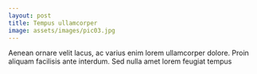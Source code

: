 ```yaml
---
layout: post
title: Tempus ullamcorper
image: assets/images/pic03.jpg
---
```

Aenean ornare velit lacus, ac varius enim lorem ullamcorper dolore. Proin aliquam facilisis ante interdum. Sed nulla amet lorem feugiat tempus
<!--excerpt-->